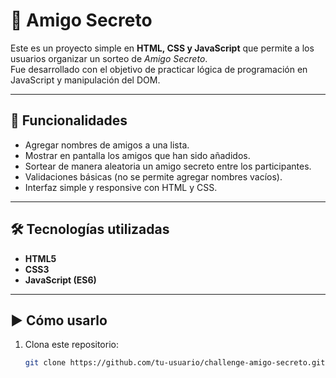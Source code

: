 # 🎁 Amigo Secreto

Este es un proyecto simple en **HTML, CSS y JavaScript** que permite a los usuarios organizar un sorteo de *Amigo Secreto*.  
Fue desarrollado con el objetivo de practicar lógica de programación en JavaScript y manipulación del DOM.

---

## 📌 Funcionalidades

- Agregar nombres de amigos a una lista.
- Mostrar en pantalla los amigos que han sido añadidos.
- Sortear de manera aleatoria un amigo secreto entre los participantes.
- Validaciones básicas (no se permite agregar nombres vacíos).
- Interfaz simple y responsive con HTML y CSS.

---

## 🛠️ Tecnologías utilizadas

- **HTML5**
- **CSS3**
- **JavaScript (ES6)**

---

## ▶️ Cómo usarlo

1. Clona este repositorio:
   ```bash
   git clone https://github.com/tu-usuario/challenge-amigo-secreto.git
